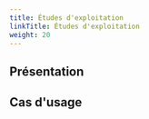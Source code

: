 ```yaml
---
title: Études d'exploitation
linkTitle: Études d'exploitation
weight: 20
---
```


## Présentation

## Cas d'usage
